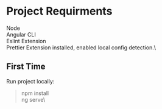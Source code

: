 # Project Requirments

Node\
Angular CLI\
Eslint Extension\
Prettier Extension installed, enabled local config detection.\

## First Time

Run project locally:

> npm install\
> ng serve\
